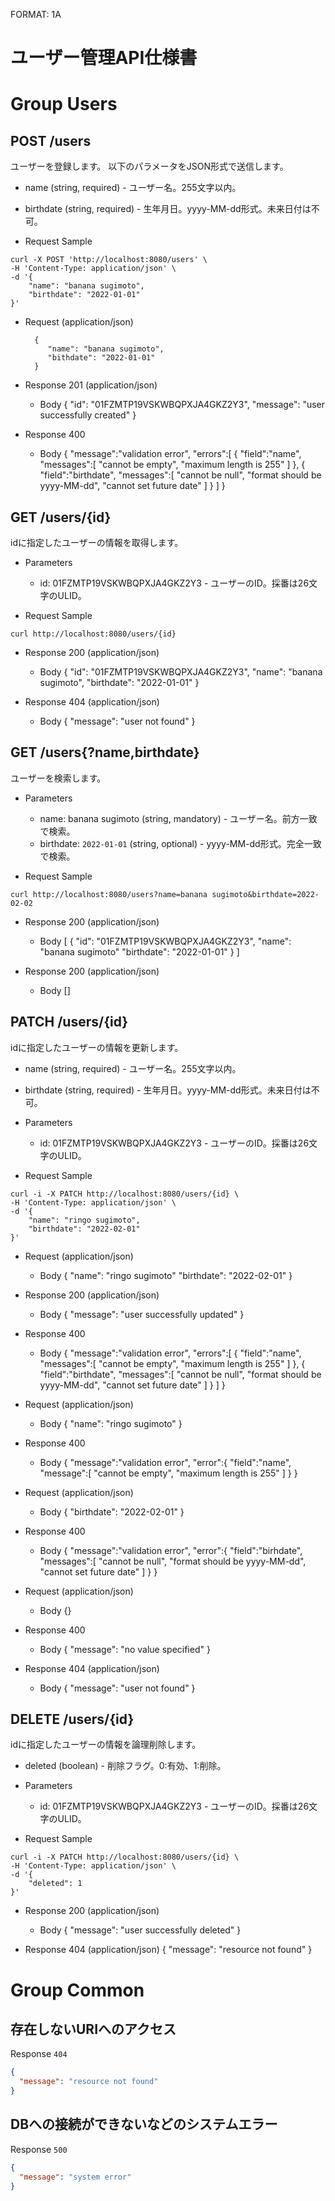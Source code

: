 FORMAT: 1A
# ユーザー管理API仕様書

# Group Users

## POST /users
ユーザーを登録します。
以下のパラメータをJSON形式で送信します。

+ name (string, required) - ユーザー名。255文字以内。
+ birthdate (string, required) - 生年月日。yyyy-MM-dd形式。未来日付は不可。

+ Request Sample
```
curl -X POST 'http://localhost:8080/users' \
-H 'Content-Type: application/json' \
-d '{
    "name": "banana sugimoto",
    "birthdate": "2022-01-01"
}' 
```

+ Request (application/json)

        {
           "name": "banana sugimoto",
           "bithdate": "2022-01-01"
        }

+ Response 201 (application/json)
  + Body
        {
           "id": "01FZMTP19VSKWBQPXJA4GKZ2Y3",
           "message": "user successfully created"
        }

+ Response 400
  + Body
        {
           "message":"validation error",
           "errors":[
              {
                 "field":"name",
                 "messages":[
                   "cannot be empty",
                   "maximum length is 255"
                 ]
              },
              {
                 "field":"birthdate",
                 "messages":[
                   "cannot be null",
                   "format should be yyyy-MM-dd",
                   "cannot set future date"
                 ]
              }
           ]
        }

## GET /users/{id}
idに指定したユーザーの情報を取得します。

+ Parameters
  + id: 01FZMTP19VSKWBQPXJA4GKZ2Y3 - ユーザーのID。採番は26文字のULID。

+ Request Sample
```
curl http://localhost:8080/users/{id}
```

+ Response 200 (application/json)
  + Body
        {
           "id": "01FZMTP19VSKWBQPXJA4GKZ2Y3",
           "name": "banana sugimoto",
           "birthdate": "2022-01-01"
        }

+ Response 404 (application/json)
  + Body
        {
            "message": "user not found"
        }

## GET /users{?name,birthdate}
ユーザーを検索します。

+ Parameters
  + name: banana sugimoto (string, mandatory) - ユーザー名。前方一致で検索。
  + birthdate: `2022-01-01` (string, optional) - yyyy-MM-dd形式。完全一致で検索。

+ Request Sample
```
curl http://localhost:8080/users?name=banana sugimoto&birthdate=2022-02-02
```

+ Response 200 (application/json)
  + Body
        [
            {
                "id": "01FZMTP19VSKWBQPXJA4GKZ2Y3",
                "name": "banana sugimoto"
                "birthdate": "2022-01-01"
            }
        ]

+ Response 200 (application/json)
  + Body
        []

## PATCH /users/{id}
idに指定したユーザーの情報を更新します。

+ name (string, required) - ユーザー名。255文字以内。
+ birthdate (string, required) - 生年月日。yyyy-MM-dd形式。未来日付は不可。

+ Parameters
  + id: 01FZMTP19VSKWBQPXJA4GKZ2Y3 - ユーザーのID。採番は26文字のULID。

+ Request Sample
```
curl -i -X PATCH http://localhost:8080/users/{id} \
-H 'Content-Type: application/json' \
-d '{
    "name": "ringo sugimoto",
    "birthdate": "2022-02-01"
}' 
```

+ Request (application/json)
  + Body
        {
            "name": "ringo sugimoto"
            "birthdate": "2022-02-01"
        }

+ Response 200 (application/json)
  + Body
        {
            "message": "user successfully updated"
        }

+ Response 400
  + Body
        {
            "message":"validation error",
            "errors":[
                {
                    "field":"name",
                    "messages":[
                        "cannot be empty",
                        "maximum length is 255"
                    ]
                },
                {
                    "field":"birthdate",
                    "messages":[
                        "cannot be null",
                        "format should be yyyy-MM-dd",
                        "cannot set future date"
                    ]
                }
            ]
        }

+ Request (application/json)
  + Body
        {
            "name": "ringo sugimoto"
        }

+ Response 400
  + Body
        {
            "message":"validation error",
            "error":{
                "field":"name",
                "message":[
                    "cannot be empty",
                    "maximum length is 255"
                ]
            }
        }

+ Request (application/json)
  + Body
        {
            "birthdate": "2022-02-01"
        }

+ Response 400
  + Body
        {
            "message":"validation error",
            "error":{
            "field":"birhdate",
                "messages":[
                    "cannot be null",
                    "format should be yyyy-MM-dd",
                    "cannot set future date"
                ]
            }
        }

+ Request (application/json)
  + Body
        {}

+ Response 400
  + Body
        {
            "message": "no value specified"
        }

+ Response 404 (application/json)
  + Body
        {
            "message": "user not found"
        }

## DELETE /users/{id}
idに指定したユーザーの情報を論理削除します。

+ deleted (boolean) - 削除フラグ。0:有効、1:削除。

+ Parameters
  + id: 01FZMTP19VSKWBQPXJA4GKZ2Y3 - ユーザーのID。採番は26文字のULID。

+ Request Sample
```
curl -i -X PATCH http://localhost:8080/users/{id} \
-H 'Content-Type: application/json' \
-d '{
    "deleted": 1
}' 
```

+ Response 200 (application/json)
  + Body
        {
            "message": "user successfully deleted"
        }

+ Response 404 (application/json)
        {
            "message": "resource not found"
        }

# Group Common

## 存在しないURIへのアクセス

Response `404`
```json
{
  "message": "resource not found"
}
```

## DBへの接続ができないなどのシステムエラー

Response `500`
```json
{
  "message": "system error"
}
```
